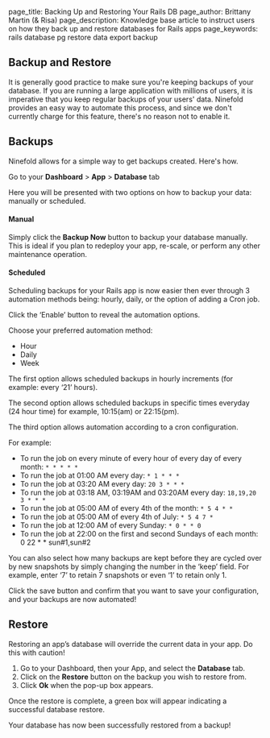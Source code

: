 page_title: Backing Up and Restoring Your Rails DB
page_author: Brittany Martin (& Risa)
page_description: Knowledge base article to instruct users on how they back up and restore databases for Rails apps
page_keywords: rails database pg restore data export backup

## Backup and Restore

It is generally good practice to make sure you're keeping backups of your database.  If you are running a large application with millions of users, it is imperative that you keep regular backups of your users' data. Ninefold provides an easy way to automate this process, and since we don't currently charge for this feature, there's no reason not to enable it.


## Backups

Ninefold allows for a simple way to get backups created. Here's how.

Go to your __Dashboard__ > __App__ > __Database__ tab

Here you will be presented with two options on how to backup your data: manually or scheduled.

#### Manual

Simply click the __Backup Now__ button to backup your database manually. This is ideal if you plan to redeploy your app, re-scale, or perform any other maintenance operation.

#### Scheduled

Scheduling backups for your Rails app is now easier then ever through 3 automation methods being: hourly, daily, or the option of adding a Cron job.

Click the ‘Enable’ button to reveal the automation options.

Choose your preferred automation method:

* Hour
* Daily
* Week

The first option allows scheduled backups in hourly increments (for example: every ‘21’ hours).

The second option allows scheduled backups in specific times everyday (24 hour time) for example, 10:15(am) or 22:15(pm).

The third option allows automation according to a cron configuration.

For example:

* To run the job on every minute of every hour of every day of every month: `* * * * *`
* To run the job at 01:00 AM every day: `* 1 * * *`
* To run the job at 03:20 AM every day: `20 3 * * *`
* To run the job at 03:18 AM, 03:19AM and 03:20AM every day: `18,19,20 3 * * *`
* To run the job at 05:00 AM of every 4th of the month: `* 5 4 * *`
* To run the job at 05:00 AM of every 4th of July: `* 5 4 7 *`
* To run the job at 12:00 AM of every Sunday: `* 0 * * 0`
* To run the job at 22:00 on the first and second Sundays of each month: 0 22 * * sun#1,sun#2

You can also select how many backups are kept before they are cycled over by new snapshots by simply changing the number in the ‘keep’ field. For example, enter ‘7’ to retain 7 snapshots or even ‘1’ to retain only 1.

Click the save button and confirm that you want to save your configuration, and your backups are now automated!

## Restore

Restoring an app’s database will override the current data in your app. Do this with caution!

1. Go to your Dashboard, then your App, and select the __Database__ tab.
2. Click on the __Restore__ button on the backup you wish to restore from.
3. Click __Ok__ when the pop-up box appears.

Once the restore is complete, a green box will appear indicating a successful database restore.

Your database has now been successfully restored from a backup!
